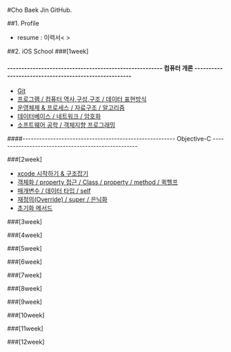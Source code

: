 #Cho Baek Jin GitHub.


##1. Profile
- resume : 이력서< >


##2. iOS School
###[1week]  
#### ------------------------------------------------------- 컴퓨터 개론 ------------------------------------------------------<br>
- [Git](https://github.com/BaekJinCho/iOS.school/tree/master/ConceptProject/170109)
- [프로그램 / 컴퓨터 역사,구성,구조 / 데이터 표현방식](https://github.com/BaekJinCho/iOS.school/tree/master/ConceptProject/170110)
- [운영체제 & 프로세스 / 자료구조 / 알고리즘](https://github.com/BaekJinCho/iOS.school/tree/master/ConceptProject/170111)
- [데이터베이스 / 네트워크 / 암호화](https://github.com/BaekJinCho/iOS.school/tree/master/ConceptProject/170112)
- [소프트웨어 공학 / 객체지향 프로그래밍](https://github.com/BaekJinCho/iOS.school/tree/master/ConceptProject/170113)


####------------------------------------------------------- Objective-C ---------------------------------------------------

###[2week]
- [xcode 시작하기 & 구조잡기](https://github.com/BaekJinCho/iOS.school/tree/master/ConceptProject/170116)
-  [객체화 / property 접근 / Class / property / method / 퀵헬프](https://github.com/BaekJinCho/iOS.school/tree/master/ConceptProject/170117)
- [매개변수 / 데이터 타입 / self](https://github.com/BaekJinCho/iOS.school/tree/master/ConceptProject/17011819)
- [재정의(Override) / super / 은닉화](https://github.com/BaekJinCho/iOS.school/tree/master/ConceptProject/170119)
- [초기화 메서드](https://github.com/BaekJinCho/iOS.school/tree/master/ConceptProject/170120)

###[3week]


###[4week]

###[5week]

###[6week]

###[7week]

###[8week]

###[9week]

###[10week]

###[11week]

###[12week]
